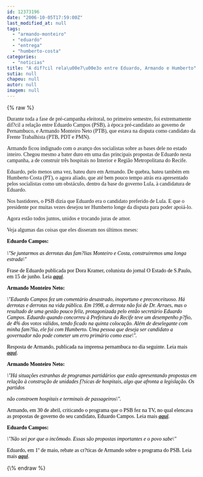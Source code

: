 ```yaml
---
id: 12373196
date: "2006-10-05T17:59:00Z"
last_modified_at: null
tags:
  - "armando-monteiro"
  - "eduardo"
  - "entrega"
  - "humberto-costa"
categories:
  - "noticias"
title: "A dif?cil rela\u00e7\u00e3o entre Eduardo, Armando e Humberto"
sutia: null
chapeu: null
autor: null
imagem: null
---
```

{\% raw %}
<p><P><FONT face=Verdana>Durante toda a fase de pré-campanha eleitoral, no primeiro semestre, foi extremamente dif?cil a relação entre Eduardo Campos (PSB), à época pré-candidato ao governo de Pernambuco, e Armando Monteiro Neto (PTB), que estava na disputa como candidato da Frente Trabalhista (PTB, PDT e PMN).</FONT></P></p>
<p><P><FONT face=Verdana>Armando ficou indignado com o avanço dos socialistas sobre as bases dele no estado inteiro. Chegou mesmo a bater duro em uma das principais propostas de Eduardo nesta campanha, a de construir três hospitais no Interior e Região Metropolitana do Recife.</FONT></P></p>
<p><P><FONT face=Verdana>Eduardo, pelo menos uma vez, bateu duro em Armando. De quebra, bateu também em Humberto Costa (PT), o agora aliado, que até bem pouco tempo atrás era apresentado pelos socialistas como um obstáculo, dentro da base do governo Lula, à candidatura de Eduardo.</FONT></P></p>
<p><P><FONT face=Verdana>Nos bastidores, o PSB dizia que Eduardo era o candidato preferido de Lula. E que o presidente por muitas vezes desejou ter Humberto longe da disputa para poder apoiá-lo.</FONT></P></p>
<p><P><FONT face=Verdana>Agora estão todos juntos, unidos e trocando juras de amor.</FONT></P></p>
<p><P><FONT face=Verdana>Veja algumas das coisas que eles disseram nos últimos meses:</FONT></P></p>
<p><P><FONT face=Verdana color=black><STRONG>Eduardo Campos:<BR></STRONG><BR></FONT><FONT face=Verdana color=black><EM>\"Se juntarmos as derrotas das fam?lias Monteiro e Costa, construiremos uma longa estrada\"</EM></FONT></P></p>
<p><P><FONT face=Verdana color=black>Frase de Eduardo publicada por Dora Kramer, colunista do jornal O Estado de S.Paulo, em 15 de junho. Leia <STRONG><EM><A href=\"https://clipping.planejamento.gov.br/Noticias.asp?NOTCod=275207\" target=_blank>aqui</A></EM></STRONG>.</FONT></P></p>
<p><P><FONT face=Verdana color=black><STRONG>Armando Monteiro Neto:</STRONG></FONT></P></p>
<p><P><FONT face=Verdana color=black><EM>\"Eduardo Campos fez um comentário desastrado, inoportuno e preconceituoso. Há derrotas e derrotas na vida pública. Em 1998, a derrota não foi de Dr. Arraes, mas o resultado de uma gestão pouco feliz, protagonizada pelo então secretário Eduardo Campos. Eduardo quando concorreu à Prefeitura do Recife teve um desempenho p?fio, de 4% dos votos válidos, tendo ficado na quinta colocação. Além de deselegante com minha fam?lia, ele foi com Humberto. Uma pessoa que deseja ser candidato a governador não pode cometer um erro primário como esse\". </EM></FONT></P></p>
<p><P><FONT face=Verdana color=black>Resposta de Armando, publicada na imprensa pernambuca no dia seguinte. Leia mais <STRONG><EM><A href=\"https://www.pernambuco.com/diario/2006/06/16/politica1_2.asp\" target=_blank>aqui</A></EM></STRONG>.</FONT></P></p>
<p><P><FONT face=Verdana color=black><STRONG>Armando Monteiro Neto:</STRONG></FONT></P></p>
<p><P><FONT face=Verdana color=black><EM>\"Há situações estranhas de programas partidários que estão apresentando propostas em relação à construção de unidades f?sicas de hospitais, algo que afronta a legislação. Os partidos</p>
<p> não constroem hospitais e terminais de passageiros\".</EM></FONT></P></p>
<p><P><FONT face=Verdana color=black>Armando, em 30 de abril, criticando o programa que o PSB fez na TV, no qual elencava as propostas de governo do seu candidato, Eduardo Campos. Leia mais <STRONG><EM><A href=\"https://jc3.uol.com.br/jornal/2006/04/30/not_182178.php\" target=_blank>aqui</A></EM></STRONG>. </FONT></P></p>
<p><P><FONT face=\"Times New Roman\"><FONT face=Verdana color=black><STRONG>Eduardo Campos:</STRONG></FONT></P></p>
<p><P><FONT face=Verdana color=black><EM>\"Não sei por que o incômodo. Essas são propostas importantes e o povo sabe\"</EM></FONT></P></p>
<p><P><FONT face=Verdana color=black>Eduardo, em 1º de maio, rebate as cr?ticas de Armando sobre o programa do PSB. Leia mais <STRONG><EM><A href=\"https://jc3.uol.com.br/jornal/2006/05/01/not_182271.php\" target=_blank>aqui</A></EM></STRONG>.</FONT></P></FONT> </p>
{\% endraw %}